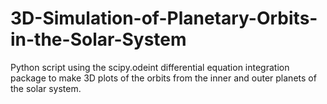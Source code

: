 # 3D-Simulation-of-Planetary-Orbits-in-the-Solar-System
Python script using the scipy.odeint differential equation integration package to make 3D plots of the orbits from the inner and outer planets of the solar system.
